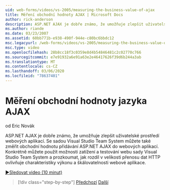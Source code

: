 ```yaml
---
uid: web-forms/videos/vs-2005/measuring-the-business-value-of-ajax
title: Měření obchodní hodnoty AJAX | Microsoft Docs
author: rick-anderson
description: ASP.NET AJAX je dobře známo, že umožňuje zlepšit uživatelské prostředí webových aplikací. Se sadou Visual Studio Team System můžete také měřit busine...
ms.author: riande
ms.date: 03/23/2007
ms.assetid: 60bb771b-e938-490f-944e-c80bc6bbdc12
msc.legacyurl: /web-forms/videos/vs-2005/measuring-the-business-value-of-ajax
msc.type: video
ms.openlocfilehash: 28b8cc18f3c0359e8d4b54846481c2c02770c766
ms.sourcegitcommit: e7e91932a6e91a63e2e46417626f39d6b244a3ab
ms.translationtype: MT
ms.contentlocale: cs-CZ
ms.lasthandoff: 03/06/2020
ms.locfileid: "78637401"
---
```

# <a name="measuring-the-business-value-of-ajax"></a>Měření obchodní hodnoty jazyka AJAX

od Eric Novák

ASP.NET AJAX je dobře známo, že umožňuje zlepšit uživatelské prostředí webových aplikací. Se sadou Visual Studio Team System můžete také změřit obchodní hodnotu přidávání ASP.NET AJAX do webových aplikací. Konkrétně můžete použít možnosti zatížení a testování webu sady Visual Studio Team System a prozkoumat, jak rozdíl v velikosti přenosu dat HTTP ovlivňuje charakteristiky výkonu a škálovatelnosti webové aplikace.

[&#9654;Sledovat video (10 minut)](https://channel9.msdn.com/Blogs/ASP-NET-Site-Videos/measuring-the-business-value-of-ajax)

> [!div class="step-by-step"]
> [Předchozí](introduction-to-managing-and-running-tests-with-team-system.md)
> [Další](code-coverage-of-automated-tests.md)

